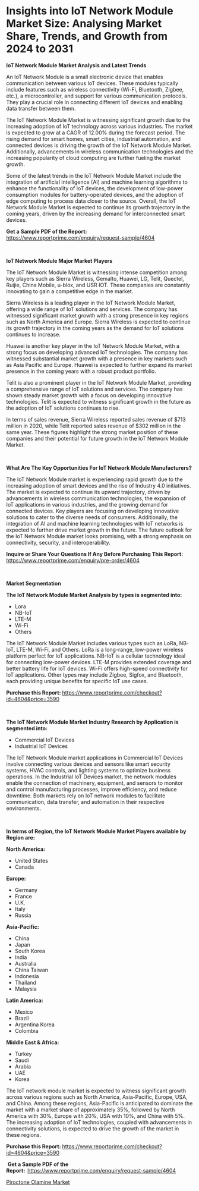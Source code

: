 <p><h1>Insights into IoT Network Module Market Size: Analysing Market Share, Trends, and Growth from 2024 to 2031</h1></p><p><strong>IoT Network Module Market Analysis and Latest Trends</strong></p>
<p><p>An IoT Network Module is a small electronic device that enables communication between various IoT devices. These modules typically include features such as wireless connectivity (Wi-Fi, Bluetooth, Zigbee, etc.), a microcontroller, and support for various communication protocols. They play a crucial role in connecting different IoT devices and enabling data transfer between them.</p><p>The IoT Network Module Market is witnessing significant growth due to the increasing adoption of IoT technology across various industries. The market is expected to grow at a CAGR of 12.00% during the forecast period. The rising demand for smart homes, smart cities, industrial automation, and connected devices is driving the growth of the IoT Network Module Market. Additionally, advancements in wireless communication technologies and the increasing popularity of cloud computing are further fueling the market growth.</p><p>Some of the latest trends in the IoT Network Module Market include the integration of artificial intelligence (AI) and machine learning algorithms to enhance the functionality of IoT devices, the development of low-power consumption modules for battery-operated devices, and the adoption of edge computing to process data closer to the source. Overall, the IoT Network Module Market is expected to continue its growth trajectory in the coming years, driven by the increasing demand for interconnected smart devices.</p></p>
<p><strong>Get a Sample PDF of the Report:&nbsp;</strong> <a href="https://www.reportprime.com/enquiry/request-sample/4604">https://www.reportprime.com/enquiry/request-sample/4604</a></p>
<p>&nbsp;</p>
<p><strong>IoT Network Module Major Market Players</strong></p>
<p><p>The IoT Network Module Market is witnessing intense competition among key players such as Sierra Wireless, Gemalto, Huawei, LG, Telit, Quectel, Ruijie, China Mobile, u-blox, and USR IOT. These companies are constantly innovating to gain a competitive edge in the market.</p><p>Sierra Wireless is a leading player in the IoT Network Module Market, offering a wide range of IoT solutions and services. The company has witnessed significant market growth with a strong presence in key regions such as North America and Europe. Sierra Wireless is expected to continue its growth trajectory in the coming years as the demand for IoT solutions continues to increase.</p><p>Huawei is another key player in the IoT Network Module Market, with a strong focus on developing advanced IoT technologies. The company has witnessed substantial market growth with a presence in key markets such as Asia Pacific and Europe. Huawei is expected to further expand its market presence in the coming years with a robust product portfolio.</p><p>Telit is also a prominent player in the IoT Network Module Market, providing a comprehensive range of IoT solutions and services. The company has shown steady market growth with a focus on developing innovative technologies. Telit is expected to witness significant growth in the future as the adoption of IoT solutions continues to rise.</p><p>In terms of sales revenue, Sierra Wireless reported sales revenue of $713 million in 2020, while Telit reported sales revenue of $302 million in the same year. These figures highlight the strong market position of these companies and their potential for future growth in the IoT Network Module Market.</p></p>
<p>&nbsp;</p>
<p><strong>What Are The Key Opportunities For IoT Network Module Manufacturers?</strong></p>
<p><p>The IoT Network Module market is experiencing rapid growth due to the increasing adoption of smart devices and the rise of Industry 4.0 initiatives. The market is expected to continue its upward trajectory, driven by advancements in wireless communication technologies, the expansion of IoT applications in various industries, and the growing demand for connected devices. Key players are focusing on developing innovative solutions to cater to the diverse needs of consumers. Additionally, the integration of AI and machine learning technologies with IoT networks is expected to further drive market growth in the future. The future outlook for the IoT Network Module market looks promising, with a strong emphasis on connectivity, security, and interoperability.</p></p>
<p><strong>Inquire or Share Your Questions If Any Before Purchasing This Report:</strong> <a href="https://www.reportprime.com/enquiry/pre-order/4604">https://www.reportprime.com/enquiry/pre-order/4604</a></p>
<p>&nbsp;</p>
<p><strong>Market Segmentation</strong></p>
<p><strong>The IoT Network Module Market Analysis by types is segmented into:</strong></p>
<p><ul><li>Lora</li><li>NB-IoT</li><li>LTE-M</li><li>Wi-Fi</li><li>Others</li></ul></p>
<p><p>The IoT Network Module Market includes various types such as LoRa, NB-IoT, LTE-M, Wi-Fi, and Others. LoRa is a long-range, low-power wireless platform perfect for IoT applications. NB-IoT is a cellular technology ideal for connecting low-power devices. LTE-M provides extended coverage and better battery life for IoT devices. Wi-Fi offers high-speed connectivity for IoT applications. Other types may include Zigbee, Sigfox, and Bluetooth, each providing unique benefits for specific IoT use cases.</p></p>
<p><strong>Purchase this Report:&nbsp;</strong><a href="https://www.reportprime.com/checkout?id=4604&price=3590">https://www.reportprime.com/checkout?id=4604&price=3590</a></p>
<p>&nbsp;</p>
<p><strong>The IoT Network Module Market Industry Research by Application is segmented into:</strong></p>
<p><ul><li>Commercial IoT Devices</li><li>Industrial IoT Devices</li></ul></p>
<p><p>The IoT Network Module market applications in Commercial IoT Devices involve connecting various devices and sensors like smart security systems, HVAC controls, and lighting systems to optimize business operations. In the Industrial IoT Devices market, the network modules enable the connection of machinery, equipment, and sensors to monitor and control manufacturing processes, improve efficiency, and reduce downtime. Both markets rely on IoT network modules to facilitate communication, data transfer, and automation in their respective environments.</p></p>
<p>&nbsp;</p>
<p><strong>In terms of Region, the IoT Network Module Market Players available by Region are:</strong></p>
<p>
    <p> <strong> North America: </strong>
        <ul>
            <li>United States</li>
            <li>Canada</li>
        </ul>
        </p> 
    <p> <strong> Europe: </strong>
        <ul>
            <li>Germany</li>
            <li>France</li>
            <li>U.K.</li>
            <li>Italy</li>
            <li>Russia</li>
        </ul>
        </p> 
    <p> <strong> Asia-Pacific: </strong>
        <ul>
            <li>China</li>
            <li>Japan</li>
            <li>South Korea</li>
            <li>India</li>
            <li>Australia</li>
            <li>China Taiwan</li>
            <li>Indonesia</li>
            <li>Thailand</li>
            <li>Malaysia</li>
        </ul>
        </p> 
    <p> <strong> Latin America: </strong>
        <ul>
            <li>Mexico</li>
            <li>Brazil</li>
            <li>Argentina Korea</li>
            <li>Colombia</li>
        </ul>
        </p> 
    <p> <strong> Middle East & Africa: </strong>
        <ul>
            <li>Turkey</li>
            <li>Saudi</li>
            <li>Arabia</li>
            <li>UAE</li>
            <li>Korea</li>
        </ul>
    </p>
    </p>
<p><p>The IoT network module market is expected to witness significant growth across various regions such as North America, Asia-Pacific, Europe, USA, and China. Among these regions, Asia-Pacific is anticipated to dominate the market with a market share of approximately 35%, followed by North America with 30%, Europe with 20%, USA with 10%, and China with 5%. The increasing adoption of IoT technologies, coupled with advancements in connectivity solutions, is expected to drive the growth of the market in these regions.</p></p>
<p><strong>Purchase this Report: </strong><a href="https://www.reportprime.com/checkout?id=4604&price=3590">https://www.reportprime.com/checkout?id=4604&price=3590</a></p>
<p>&nbsp;<strong>Get a Sample PDF of the Report:&nbsp;&nbsp;</strong><a href="https://www.reportprime.com/enquiry/request-sample/4604">https://www.reportprime.com/enquiry/request-sample/4604</a></p>
<p><strong></strong></p>
<p><p><a href="https://woozy-pyroraptor-a1f.notion.site/Piroctone-Olamine-Market-Analysis-Examines-its-Scope-on-Growth-Opportunities-and-Forecasted-Trends--557eb4b7bdc3432fa6b51adadbc242bb">Piroctone Olamine Market</a></p></p>